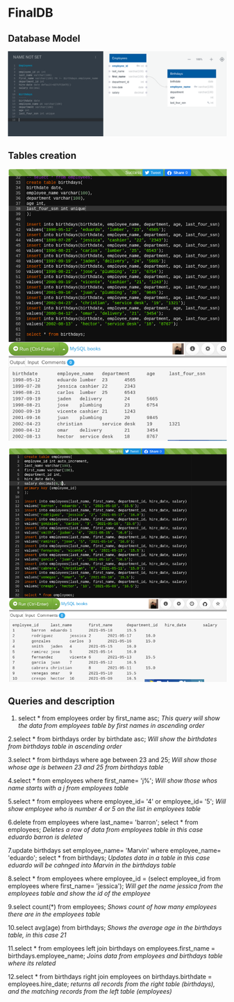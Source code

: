 # FinalDB

## Database Model
![DataBase Model](/images/database.png)

## Tables creation
![Tables](/images/birthdaytable.png)

![Tables](/images/employeestable.png)

## Queries and description

1. select * from employees order by first_name asc;
*This query will show the data from employees table by first names in ascending order*

2.select * from birthdays order by birthdate asc;
*Will show the birthdates from birthdays table in ascending order*

3.select * from birthdays where age between 23 and 25;
*Will show those whose age is between 23 and 25 from birthdays table*

4.select * from employees where first_name= 'j%';
*Will show those whos name starts with a j from employees table*

5.select * from employees where employee_id= '4' or employee_id= '5';
*Will show employee who is number 4 or 5 on the list in employees table*

6.delete from employees where last_name= 'barron';
select * from employees;
*Deletes a row of data from employees table in this case eduardo barron is deleted*

7.update birthdays set employee_name= 'Marvin' where employee_name= 'eduardo';
select * from birthdays;
*Updates data in a table in this case eduardo will be cahnged into Marvin in the birthdays table*

8.select * from employees where employee_id = (select employee_id from employees where first_name= 'jessica');
*Will get the name jessica from the employees table and show the id of the employee*

9.select count(*) from employees;
*Shows count of how many employees there are in the employees table*

10.select avg(age) from birthdays;
*Shows the average age in the birthdays table, in this case 21*

11.select * from employees left join birthdays on employees.first_name = birthdays.employee_name;
*Joins data from employees and birthdays table where its related*

12.select * from birthdays right join employees on birthdays.birthdate = employees.hire_date;
*returns all records from the right table (birthdays), and the matching records from the left table (employees)*

